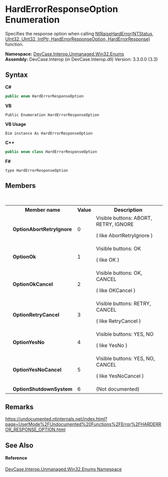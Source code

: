 # HardErrorResponseOption Enumeration
 

Specifies the response option when calling <a href="M_DevCase_Interop_Unmanaged_Win32_NativeMethods_NtRaiseHardError">NtRaiseHardError(NTStatus, UInt32, UInt32, IntPtr, HardErrorResponseOption, HardErrorResponse)</a> function.

**Namespace:**&nbsp;<a href="N_DevCase_Interop_Unmanaged_Win32_Enums">DevCase.Interop.Unmanaged.Win32.Enums</a><br />**Assembly:**&nbsp;DevCase.Interop (in DevCase.Interop.dll) Version: 3.3.0.0 (3.3)

## Syntax

**C#**<br />
``` C#
public enum HardErrorResponseOption
```

**VB**<br />
``` VB
Public Enumeration HardErrorResponseOption
```

**VB Usage**<br />
``` VB Usage
Dim instance As HardErrorResponseOption
```

**C++**<br />
``` C++
public enum class HardErrorResponseOption
```

**F#**<br />
``` F#
type HardErrorResponseOption
```


## Members
&nbsp;<table><tr><th></th><th>Member name</th><th>Value</th><th>Description</th></tr><tr><td /><td target="F:DevCase.Interop.Unmanaged.Win32.Enums.HardErrorResponseOption.OptionAbortRetryIgnore">**OptionAbortRetryIgnore**</td><td>0</td><td>Visible buttons: ABORT, RETRY, IGNORE 

 ( like AbortRetryIgnore )</td></tr><tr><td /><td target="F:DevCase.Interop.Unmanaged.Win32.Enums.HardErrorResponseOption.OptionOk">**OptionOk**</td><td>1</td><td>Visible buttons: OK 

 ( like OK )</td></tr><tr><td /><td target="F:DevCase.Interop.Unmanaged.Win32.Enums.HardErrorResponseOption.OptionOkCancel">**OptionOkCancel**</td><td>2</td><td>Visible buttons: OK, CANCEL 

 ( like OKCancel )</td></tr><tr><td /><td target="F:DevCase.Interop.Unmanaged.Win32.Enums.HardErrorResponseOption.OptionRetryCancel">**OptionRetryCancel**</td><td>3</td><td>Visible buttons: RETRY, CANCEL 

 ( like RetryCancel )</td></tr><tr><td /><td target="F:DevCase.Interop.Unmanaged.Win32.Enums.HardErrorResponseOption.OptionYesNo">**OptionYesNo**</td><td>4</td><td>Visible buttons: YES, NO 

 ( like YesNo )</td></tr><tr><td /><td target="F:DevCase.Interop.Unmanaged.Win32.Enums.HardErrorResponseOption.OptionYesNoCancel">**OptionYesNoCancel**</td><td>5</td><td>Visible buttons: YES, NO, CANCEL 

 ( like YesNoCancel )</td></tr><tr><td /><td target="F:DevCase.Interop.Unmanaged.Win32.Enums.HardErrorResponseOption.OptionShutdownSystem">**OptionShutdownSystem**</td><td>6</td><td>(Not documented)</td></tr></table>

## Remarks
<a href="https://undocumented.ntinternals.net/index.html?page=UserMode%2FUndocumented%20Functions%2FError%2FHARDERROR_RESPONSE_OPTION.html" target="_blank">https://undocumented.ntinternals.net/index.html?page=UserMode%2FUndocumented%20Functions%2FError%2FHARDERROR_RESPONSE_OPTION.html</a>

## See Also


#### Reference
<a href="N_DevCase_Interop_Unmanaged_Win32_Enums">DevCase.Interop.Unmanaged.Win32.Enums Namespace</a><br />